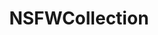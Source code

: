---
title: NSFWCollection
crosslinks:
- NSFW_GIF
- BustyPetite
- quiver
- nsfw
- helgalovekaty
- cfnm
- tightdresses
- RealGirls
- voluptuous
- standingmissionary
- Amateur
- AsianHotties
- orgasmiccontractions
- BiggerThanYouThought
- ComplexionExcellence
- holdthemoan
---